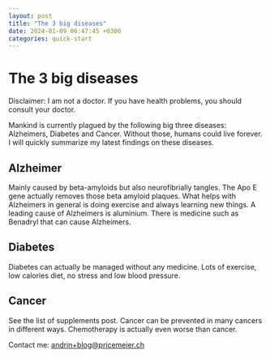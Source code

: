 ```yaml
---
layout: post
title: "The 3 big diseases"
date: 2024-01-09 06:47:45 +0300
categories: quick-start
---
```


# The 3 big diseases

Disclaimer: I am not a doctor. If you have health problems, you should consult your doctor.

Mankind is currently plagued by the following big three diseases: Alzheimers, Diabetes and Cancer. Without those, humans could live forever. I will quickly summarize my latest findings on these diseases.

## Alzheimer

Mainly caused by beta-amyloids but also neurofibrially tangles. The Apo E gene actually removes those beta amyloid plaques. What helps with Alzheimers in general is doing exercise and always learning new things.
A leading cause of Alzheimers is aluminium. There is medicine such as Benadryl that can cause Alzheimers.

## Diabetes

Diabetes can actually be managed without any medicine. Lots of exercise, low calories diet, no stress and low blood pressure.

## Cancer

See the list of supplements post. Cancer can be prevented in many cancers in different ways. Chemotherapy is actually even worse than cancer.

Contact me: andrin+blog@pricemeier.ch
